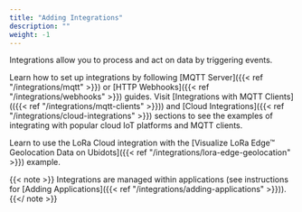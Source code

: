 ```yaml
---
title: "Adding Integrations"
description: ""
weight: -1
---
```


Integrations allow you to process and act on data by triggering events.

<!--more-->

Learn how to set up integrations by following [MQTT Server]({{< ref "/integrations/mqtt" >}}) or [HTTP Webhooks]({{< ref "/integrations/webhooks" >}}) guides. Visit [Integrations with MQTT Clients](({{< ref "/integrations/mqtt-clients" >}})) and [Cloud Integrations]({{< ref "/integrations/cloud-integrations" >}}) sections to see the examples of integrating with popular cloud IoT platforms and MQTT clients. 

Learn to use the LoRa Cloud integration with the [Visualize LoRa Edge™ Geolocation Data on Ubidots]({{< ref "/integrations/lora-edge-geolocation" >}}) example.

{{< note >}} Integrations are managed within applications (see instructions for [Adding Applications]({{< ref "/integrations/adding-applications" >}})). {{</ note >}}
